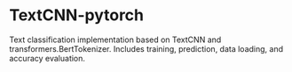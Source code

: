 # TextCNN-pytorch
Text classification implementation based on TextCNN and transformers.BertTokenizer. Includes training, prediction, data loading, and accuracy evaluation.
